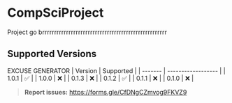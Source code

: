# CompSciProject
Project go brrrrrrrrrrrrrrrrrrrrrrrrrrrrrrrrrrrrrrrrrrrrrrrrrrrr

## Supported Versions

EXCUSE GENERATOR
| Version | Supported          |
| ------- | ------------------ |
| 1.0.1   | :white_check_mark: |
| 1.0.0   | :x:                |
| 0.1.3   | :x:                |
| 0.1.2   | :white_check_mark: |
| 0.1.1   | :x:                |
| 0.1.0   | :x:                |



> **Report issues:** https://forms.gle/CfDNgCZmvog9FKVZ9
